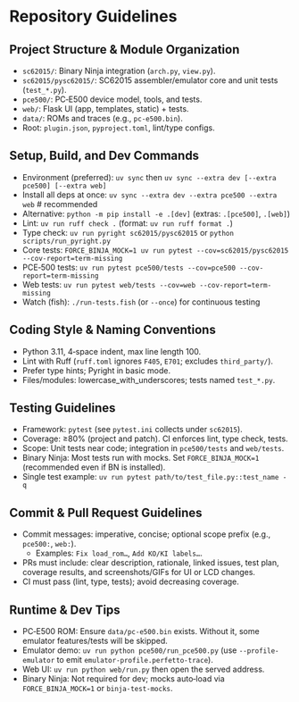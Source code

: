# Repository Guidelines

## Project Structure & Module Organization
- `sc62015/`: Binary Ninja integration (`arch.py`, `view.py`).
- `sc62015/pysc62015/`: SC62015 assembler/emulator core and unit tests (`test_*.py`).
- `pce500/`: PC‑E500 device model, tools, and tests.
- `web/`: Flask UI (app, templates, static) + tests.
- `data/`: ROMs and traces (e.g., `pc-e500.bin`).
- Root: `plugin.json`, `pyproject.toml`, lint/type configs.

## Setup, Build, and Dev Commands
- Environment (preferred): `uv sync` then `uv sync --extra dev [--extra pce500] [--extra web]`
- Install all deps at once: `uv sync --extra dev --extra pce500 --extra web`  # recommended
- Alternative: `python -m pip install -e .[dev]` (extras: `.[pce500]`, `.[web]`)
- Lint: `uv run ruff check .` (format: `uv run ruff format .`)
- Type check: `uv run pyright sc62015/pysc62015` or `python scripts/run_pyright.py`
- Core tests: `FORCE_BINJA_MOCK=1 uv run pytest --cov=sc62015/pysc62015 --cov-report=term-missing`
- PCE‑500 tests: `uv run pytest pce500/tests --cov=pce500 --cov-report=term-missing`
- Web tests: `uv run pytest web/tests --cov=web --cov-report=term-missing`
- Watch (fish): `./run-tests.fish` (or `--once`) for continuous testing

## Coding Style & Naming Conventions
- Python 3.11, 4‑space indent, max line length 100.
- Lint with Ruff (`ruff.toml` ignores `F405`, `E701`; excludes `third_party/`).
- Prefer type hints; Pyright in basic mode.
- Files/modules: lowercase_with_underscores; tests named `test_*.py`.

## Testing Guidelines
- Framework: `pytest` (see `pytest.ini` collects under `sc62015`).
- Coverage: ≥80% (project and patch). CI enforces lint, type check, tests.
- Scope: Unit tests near code; integration in `pce500/tests` and `web/tests`.
- Binary Ninja: Most tests run with mocks. Set `FORCE_BINJA_MOCK=1` (recommended even if BN is installed).
- Single test example: `uv run pytest path/to/test_file.py::test_name -q`

## Commit & Pull Request Guidelines
- Commit messages: imperative, concise; optional scope prefix (e.g., `pce500:`, `web:`).
  - Examples: `Fix load_rom…`, `Add KO/KI labels…`.
- PRs must include: clear description, rationale, linked issues, test plan, coverage results, and screenshots/GIFs for UI or LCD changes.
- CI must pass (lint, type, tests); avoid decreasing coverage.

## Runtime & Dev Tips
- PC‑E500 ROM: Ensure `data/pc-e500.bin` exists. Without it, some emulator features/tests will be skipped.
- Emulator demo: `uv run python pce500/run_pce500.py` (use `--profile-emulator` to emit `emulator-profile.perfetto-trace`).
- Web UI: `uv run python web/run.py` then open the served address.
- Binary Ninja: Not required for dev; mocks auto‑load via `FORCE_BINJA_MOCK=1` or `binja-test-mocks`.
